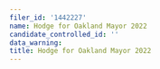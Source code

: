 ```yaml
---
filer_id: '1442227'
name: Hodge for Oakland Mayor 2022
candidate_controlled_id: ''
data_warning: 
title: Hodge for Oakland Mayor 2022
---
```

